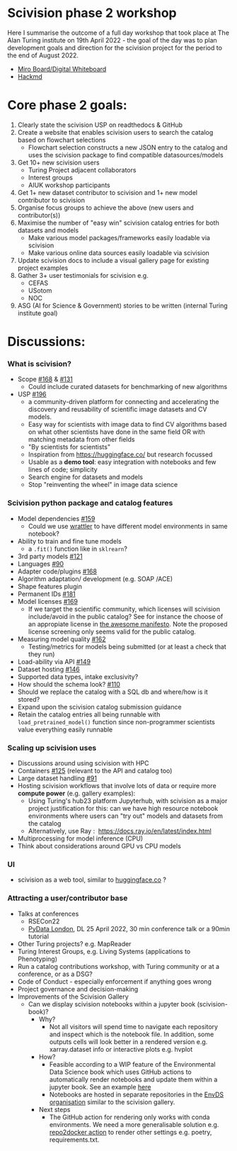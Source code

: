 # Scivision phase 2 workshop

Here I summarise the outcome of a full day workshop that took place at The Alan Turing institute on 19th April 2022 - the goal of the day was to plan development goals and direction for the scivision project for the period to the end of August 2022.

- [Miro Board/Digital Whiteboard](https://miro.com/welcomeonboard/UDBQRXlmTnFMZWZpNjZaczhCTG5JWU1yRlBMMGRsUHdvVmp6YnpjQVNtbVhnaUVLY3p0bmVkbEI3ZEZpTW5HanwzNDU4NzY0NTIzNTA5NDI3MDA3?share_link_id=934751878977)
- [Hackmd](https://hackmd.io/4LMa96ZlQAKJ7g_RuAT52w?both)

# Core phase 2 goals:

1. Clearly state the scivision USP on readthedocs & GitHub
1. Create a website that enables scivision users to search the catalog based on flowchart selections
    - Flowchart selection constructs a new JSON entry to the catalog and uses the scivision package to find compatible datasources/models
2. Get 10+ new scivision users
    - Turing Project adjacent collaborators
    - Interest groups
    - AIUK workshop participants
3. Get 1+ new dataset contributor to scivision and 1+ new model contributor to scivision
4. Organise focus groups to achieve the above (new users and contributor(s))
5. Maximise the number of "easy win" scivision catalog entries for both datasets and models
    - Make various model packages/frameworks easily loadable via scivision
    - Make various online data sources easily loadable via scivision
6. Update scivision docs to include a visual gallery page for existing project examples
7. Gather 3+ user testimonials for scivision e.g. 
    - CEFAS
    - USotom
    - NOC
8. ASG (AI for Science & Government) stories to be written (internal Turing institute goal)

# Discussions:

### What is scivision?

- Scope [#168](https://github.com/alan-turing-institute/scivision/discussions/168) & [#131](https://github.com/alan-turing-institute/scivision/issues/131)
   -  Could include curated datasets for benchmarking of new algorithms
- USP [#196](https://github.com/alan-turing-institute/scivision/discussions/196)
   - a community-driven platform for connecting and accelerating the discovery and reusability of scientific image datasets and CV models.
   - Easy way for scientists with image data to find CV algorithms based on what other scientists have done in the same field OR with matching metadata from other fields
   - "By scientists for scientists"
   - Inspiration from https://huggingface.co/ but research focussed
   - Usable as a **demo tool**: easy integration with notebooks and few lines of code; simplicity
   - Search engine for datasets and models
   - Stop "reinventing the wheel" in image data science

### Scivision python package and catalog features

- Model dependencies [#159](https://github.com/alan-turing-institute/scivision/discussions/159)
    - Could we use [wrattler](https://www.turing.ac.uk/research/publications/wrattler-reproducible-live-and-polyglot-notebooks) to have different model environments in same notebook?
- Ability to train and fine tune models
    - a `.fit()` function like in `sklrearn`?
- 3rd party models [#121](https://github.com/alan-turing-institute/scivision/discussions/121)
- Languages [#90](https://github.com/alan-turing-institute/scivision/issues/90)
- Adapter code/plugins [#168](https://github.com/alan-turing-institute/scivision/discussions/168)
- Algorithm adaptation/ development (e.g. SOAP /ACE) 
- Shape features plugin
- Permanent IDs [#181](https://github.com/alan-turing-institute/scivision/discussions/181)
- Model licenses [#169](https://github.com/alan-turing-institute/scivision/discussions/169)
   - If we target the scientific community, which licenses will scivision include/avoid in the public catalog? See for instance the choose of an appropiate license in [the awesome manifesto](https://github.com/Open-Environmental-Science/awesome-open-hydrology/blob/master/awesome.md#choose-an-appropriate-license). Note the proposed license screening only seems valid for the public catalog.
- Measuring model quality [#162](https://github.com/alan-turing-institute/scivision/discussions/162)
    - Testing/metrics for models being submitted (or at least a check that they run)
- Load-ability via API [#149](https://github.com/alan-turing-institute/scivision/discussions/149)
- Dataset hosting [#146](https://github.com/alan-turing-institute/scivision/discussions/146)
- Supported data types, intake exclusivity?
- How should the schema look? [#110](https://github.com/alan-turing-institute/scivision/issues/110) 
- Should we replace the catalog with a SQL db and where/how is it stored?
- Expand upon the scivision catalog submission guidance
- Retain the catalog entries all being runnable with `load_pretrained_model()` function since non-programmer scientists value everything easily runnable

### Scaling up scivision uses

- Discussions around using scivision with HPC
- Containers [#125](https://github.com/alan-turing-institute/scivision/discussions/125) (relevant to the API and catalog too)
- Large dataset handling [#91](https://github.com/alan-turing-institute/scivision/issues/91)
- Hosting scivision workflows that involve lots of data or require more **compute power** (e.g. gallery examples):
    - Using Turing's hub23 platform Jupyterhub, with scivision as a major project justification for this: can we have high resource notebook environments where users can "try out" models and datasets from the catalog
    - Alternatively, use Ray : 
    https://docs.ray.io/en/latest/index.html
- Multiprocessing for model inference (CPU)
- Think about considerations around GPU vs CPU models

### UI

- scivision as a web tool, similar to [huggingface.co](https://huggingface.co/) ?

### Attracting a user/contributor base

- Talks at conferences
   - RSECon22
   - [PyData London](https://london.pydata.org/), DL 25 April 2022, 30 min conference talk or a 90min tutorial
- Other Turing projects? e.g. MapReader
- Turing Interest Groups, e.g. Living Systems (applications to Phenotyping)
- Run a catalog contributions workshop, with Turing community or at a conference, or as a DSG?
- Code of Conduct - especially enforcement if anything goes wrong
- Project governance and decision-making
- Improvements of the Scivision Gallery
   - Can we display scivision notebooks within a jupyter book (scivision-book)?
       - Why?
           - Not all visitors will spend time to navigate each repository and inspect which is the notebook file. In addition, some outputs cells will look better in a rendered version e.g. xarray.dataset info or interactive plots e.g. hvplot
       - How?
           - Feasible according to a WIP feature of the Environmental Data Science book which uses GitHub actions to automatically render notebooks and update them within a jupyter book. See an example [here](https://environmental-ds-book.github.io/EnvDSBookv2/welcome.html)
           - Notebooks are hosted in separate repositories in the [EnvDS organisation](https://github.com/Environmental-DS-Book/EnvDSBookv2) similar to the scivision gallery.
       - Next steps
           - The GitHub action for rendering only works with conda environments. We need a more generalisable solution e.g. [repo2docker action](https://github.com/jupyterhub/repo2docker-action) to render other settings e.g. poetry, requirements.txt.